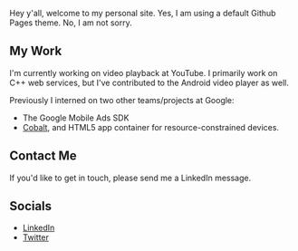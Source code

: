 Hey y'all, welcome to my personal site. Yes, I am using a default Github Pages theme. No, I am not sorry.

## My Work

I'm currently working on video playback at YouTube. I primarily work on C++ web services, but I've contributed to the Android video player as well.

Previously I interned on two other teams/projects at Google:
*  The Google Mobile Ads SDK
*  [Cobalt](https://cobalt.foo), and HTML5 app container for resource-constrained devices.

## Contact Me

If you'd like to get in touch, please send me a LinkedIn message.

## Socials
*  [LinkedIn](https://www.linkedin.com/in/andrewverge/)
*  [Twitter](https://twitter.com/_averge)
